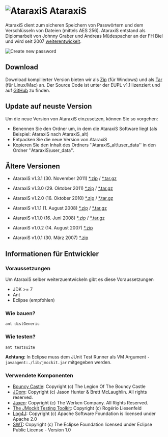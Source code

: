 # ![AtaraxiS](http://jgraber.ch/AtaraxiS/wiki/Info_Ataraxis.png) AtaraxiS

AtaraxiS dient zum sicheren Speichern von Passwörtern und dem Verschlüsseln von Dateien (mittels AES 256).
AtaraxiS entstand als Diplomarbeit von Johnny Graber und Andreas Müdespacher an der 
FH Biel und wird seit 2007 [weiterentwickelt](https://github.com/jgraber/ataraxis/blob/master/changelog.md). 

![Create new password](http://jgraber.ch/AtaraxiS/wiki/Ataraxis_PasswortErzeugen.png)

## Download
Download kompilierter Version bieten wir als [Zip](http://jgraber.ch/AtaraxiS/AtaraxiS_140.zip) (für Windows) 
und als [Tar](http://jgraber.ch/AtaraxiS/AtaraxiS_140.tar.gz) (für Linux/Mac) an. Der Source Code 
ist unter der EUPL v1.1 lizenziert und auf [GitHub](https://github.com/jgraber/ataraxis) zu finden.


## Update auf neuste Version
Um die neue Version von AtaraxiS einzusetzen, können Sie so vorgehen:
 * Benennen Sie den Ordner um, in dem die AtaraxiS Software liegt (als Beispiel: AtaraxiS nach AtaraxiS_alt)
 * Entpacken Sie die neue Version von AtaraxiS
 * Kopieren Sie den Inhalt des Ordners ''AtaraxiS_alt\user_data\'' in den Ordner ''AtaraxiS\user_data\''.



## Ältere Versionen
* AtaraxiS v1.3.1 (30. November 2011) [*.zip](http://jgraber.ch/AtaraxiS/AtaraxiS_131.zip) / [*.tar.gz](http://jgraber.ch/AtaraxiS/AtaraxiS_131.tar.gz)

* AtaraxiS v1.3.0 (29. Oktober 2011)  [*.zip](http://jgraber.ch/AtaraxiS/AtaraxiS_130.zip) / [*.tar.gz](http://jgraber.ch/AtaraxiS/AtaraxiS_130.tar.gz)

* AtaraxiS v1.2.0 (16. Oktober 2010) [*.zip](http://jgraber.ch/AtaraxiS/AtaraxiS_120.zip) / [*.tar.gz](http://jgraber.ch/AtaraxiS/AtaraxiS_120.tar.gz) 

* AtaraxiS v1.1.1 (1. August 2008) [*.zip](http://jgraber.ch/AtaraxiS/AtaraxiS_111.zip) / [*.tar.gz](http://jgraber.ch/AtaraxiS/AtaraxiS_111.tar.gz) 

* AtaraxiS v1.1.0 (16. Juni 2008) [*.zip](http://jgraber.ch/AtaraxiS/AtaraxiS_110.zip) / [*.tar.gz](http://jgraber.ch/AtaraxiS/AtaraxiS_110.tar.gz) 

* AtaraxiS v1.0.2 (14. August 2007) [*.zip](http://jgraber.ch/AtaraxiS/AtaraxiS_102.zip)

* AtaraxiS v1.0.1 (30. März 2007) [*.zip](http://projects.hti.bfh.ch/ataraxis/AtaraxiS_101.zip)


## Informationen für Entwickler

### Voraussetzungen
Um AtaraxiS selber weiterzuentwickeln gibt es diese Voraussetzungen
* JDK >= 7
* Ant
* Eclipse (empfohlen)


### Wie bauen?
`ant distGeneric`

### Wie testen?
`ant testsuite`

**Achtung:** In Eclipse muss dem JUnit Test Runner als VM Argument `-javaagent:./lib/jmockit.jar` mitgegeben werden.

### Verwendete Komponenten
* [Bouncy Castle](http://www.bouncycastle.org/): Copyright (c) The Legion Of The Bouncy Castle
* [JDom](http://www.jdom.org/): Copyright (c) Jason Hunter & Brett McLaughlin. All rights reserved.
* [Jaxen](http://jaxen.codehaus.org/releases.html): Copyright (c) The Werken Company. All Rights Reserved.
* [The JMockit Testing Toolkit](http://code.google.com/p/jmockit/): Copyright (c) Rogério Liesenfeld
* [Log4J](http://logging.apache.org/log4j/): Copyright (c) Apache Software Foundation is licensed under Apache 2.0
* [SWT](http://eclipse.org/swt/): Copyright (c) The Eclipse Foundation licensed under Eclipse Public License - Version 1.0